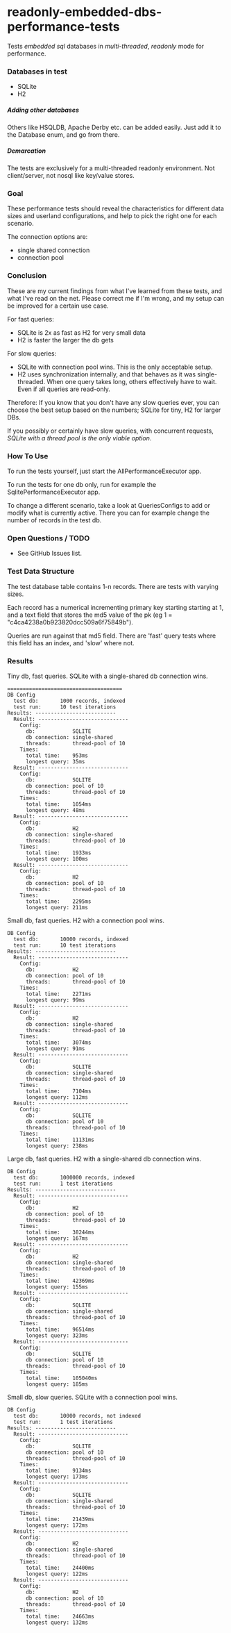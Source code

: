 readonly-embedded-dbs-performance-tests
=======================================

Tests *embedded sql* databases in *multi-threaded*, *readonly* mode for performance.


### Databases in test

* SQLite
* H2


##### Adding other databases

Others like HSQLDB, Apache Derby etc. can be added easily. Just add it to the Database enum, and go from there.


##### Demarcation

The tests are exclusively for a multi-threaded readonly environment.
Not client/server, not nosql like key/value stores.


### Goal

These performance tests should reveal the characteristics for different data sizes and userland configurations,
and help to pick the right one for each scenario.

The connection options are:

* single shared connection
* connection pool


### Conclusion

These are my current findings from what I've learned from these tests, and what I've read on the net.
Please correct me if I'm wrong, and my setup can be improved for a certain use case.

For fast queries:

* SQLite is 2x as fast as H2 for very small data
* H2 is faster the larger the db gets

For slow queries:

* SQLite with connection pool wins. This is the only acceptable setup.
* H2 uses synchronization internally, and that behaves as it was single-threaded.
  When one query takes long, others effectively have to wait. Even if all queries
  are read-only.

Therefore: If you know that you don't have any slow queries ever, you can choose the
best setup based on the numbers; SQLite for tiny, H2 for larger DBs.

If you possibly or certainly have slow queries, with concurrent requests,
*SQLite with a thread pool is the only viable option*.


### How To Use

To run the tests yourself, just start the AllPerformanceExecutor app.

To run the tests for one db only, run for example the SqlitePerformanceExecutor app.

To change a different scenario, take a look at QueriesConfigs to add or modify what is currently active.
There you can for example change the number of records in the test db.


### Open Questions / TODO

* See GitHub Issues list.


### Test Data Structure

The test database table contains 1-n records. There are tests with varying sizes.

Each record has a numerical incrementing primary key starting starting at 1,
and a text field that stores the md5 value of the pk (eg 1 = "c4ca4238a0b923820dcc509a6f75849b").

Queries are run against that md5 field. There are 'fast' query tests where this field
has an index, and 'slow' where not.


### Results

Tiny db, fast queries. SQLite with a single-shared db connection wins.

    =====================================
    DB Config
      test db:       1000 records, indexed
      test run:      10 test iterations
    Results: --------------------------
      Result: -----------------------------
        Config:
          db:            SQLITE
          db connection: single-shared
          threads:       thread-pool of 10
        Times:
          total time:    953ms
          longest query: 35ms
      Result: -----------------------------
        Config:
          db:            SQLITE
          db connection: pool of 10
          threads:       thread-pool of 10
        Times:
          total time:    1054ms
          longest query: 48ms
      Result: -----------------------------
        Config:
          db:            H2
          db connection: single-shared
          threads:       thread-pool of 10
        Times:
          total time:    1933ms
          longest query: 100ms
      Result: -----------------------------
        Config:
          db:            H2
          db connection: pool of 10
          threads:       thread-pool of 10
        Times:
          total time:    2295ms
          longest query: 211ms


Small db, fast queries. H2 with a connection pool wins.

    DB Config
      test db:       10000 records, indexed
      test run:      10 test iterations
    Results: --------------------------
      Result: -----------------------------
        Config:
          db:            H2
          db connection: pool of 10
          threads:       thread-pool of 10
        Times:
          total time:    2271ms
          longest query: 99ms
      Result: -----------------------------
        Config:
          db:            H2
          db connection: single-shared
          threads:       thread-pool of 10
        Times:
          total time:    3074ms
          longest query: 91ms
      Result: -----------------------------
        Config:
          db:            SQLITE
          db connection: single-shared
          threads:       thread-pool of 10
        Times:
          total time:    7104ms
          longest query: 112ms
      Result: -----------------------------
        Config:
          db:            SQLITE
          db connection: pool of 10
          threads:       thread-pool of 10
        Times:
          total time:    11131ms
          longest query: 238ms


Large db, fast queries. H2 with a single-shared db connection wins.

    DB Config
      test db:       1000000 records, indexed
      test run:      1 test iterations
    Results: --------------------------
      Result: -----------------------------
        Config:
          db:            H2
          db connection: pool of 10
          threads:       thread-pool of 10
        Times:
          total time:    38244ms
          longest query: 167ms
      Result: -----------------------------
        Config:
          db:            H2
          db connection: single-shared
          threads:       thread-pool of 10
        Times:
          total time:    42369ms
          longest query: 155ms
      Result: -----------------------------
        Config:
          db:            SQLITE
          db connection: single-shared
          threads:       thread-pool of 10
        Times:
          total time:    96514ms
          longest query: 323ms
      Result: -----------------------------
        Config:
          db:            SQLITE
          db connection: pool of 10
          threads:       thread-pool of 10
        Times:
          total time:    105040ms
          longest query: 185ms


Small db, slow queries. SQLite with a connection pool wins.

    DB Config
      test db:       10000 records, not indexed
      test run:      1 test iterations
    Results: --------------------------
      Result: -----------------------------
        Config:
          db:            SQLITE
          db connection: pool of 10
          threads:       thread-pool of 10
        Times:
          total time:    9134ms
          longest query: 173ms
      Result: -----------------------------
        Config:
          db:            SQLITE
          db connection: single-shared
          threads:       thread-pool of 10
        Times:
          total time:    21439ms
          longest query: 172ms
      Result: -----------------------------
        Config:
          db:            H2
          db connection: single-shared
          threads:       thread-pool of 10
        Times:
          total time:    24400ms
          longest query: 122ms
      Result: -----------------------------
        Config:
          db:            H2
          db connection: pool of 10
          threads:       thread-pool of 10
        Times:
          total time:    24663ms
          longest query: 132ms
